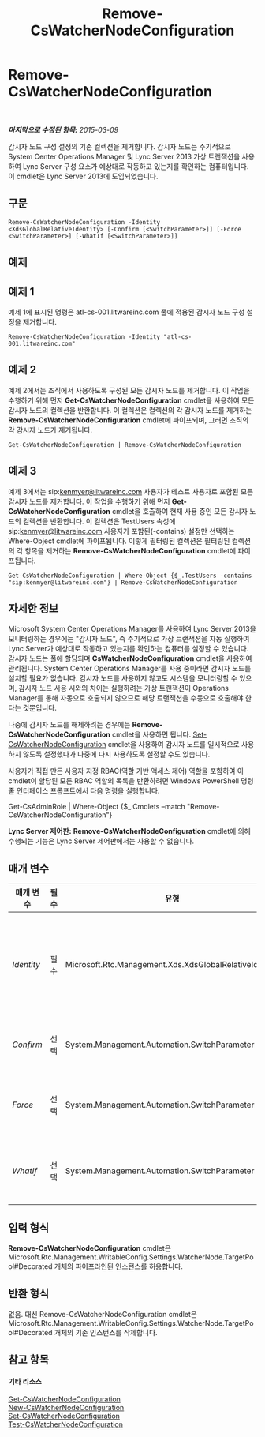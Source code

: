 ﻿---
title: Remove-CsWatcherNodeConfiguration
TOCTitle: Remove-CsWatcherNodeConfiguration
ms:assetid: 599c6d58-da3d-4f0b-bc1f-22ac3e33ec7f
ms:mtpsurl: https://technet.microsoft.com/ko-kr/library/JJ204926(v=OCS.15)
ms:contentKeyID: 49303721
ms.date: 08/24/2015
mtps_version: v=OCS.15
ms.translationtype: HT
---

# Remove-CsWatcherNodeConfiguration

 

_**마지막으로 수정된 항목:** 2015-03-09_

감시자 노드 구성 설정의 기존 컬렉션을 제거합니다. 감시자 노드는 주기적으로 System Center Operations Manager 및 Lync Server 2013 가상 트랜잭션을 사용하여 Lync Server 구성 요소가 예상대로 작동하고 있는지를 확인하는 컴퓨터입니다. 이 cmdlet은 Lync Server 2013에 도입되었습니다.

## 구문

    Remove-CsWatcherNodeConfiguration -Identity <XdsGlobalRelativeIdentity> [-Confirm [<SwitchParameter>]] [-Force <SwitchParameter>] [-WhatIf [<SwitchParameter>]]

## 예제

## 예제 1

예제 1에 표시된 명령은 atl-cs-001.litwareinc.com 풀에 적용된 감시자 노드 구성 설정을 제거합니다.

    Remove-CsWatcherNodeConfiguration -Identity "atl-cs-001.litwareinc.com"

## 예제 2

예제 2에서는 조직에서 사용하도록 구성된 모든 감시자 노드를 제거합니다. 이 작업을 수행하기 위해 먼저 **Get-CsWatcherNodeConfiguration** cmdlet을 사용하여 모든 감시자 노드의 컬렉션을 반환합니다. 이 컬렉션은 컬렉션의 각 감시자 노드를 제거하는 **Remove-CsWatcherNodeConfiguration** cmdlet에 파이프되며, 그러면 조직의 각 감시자 노드가 제거됩니다.

    Get-CsWatcherNodeConfiguration | Remove-CsWatcherNodeConfiguration

## 예제 3

예제 3에서는 sip:kenmyer@litwareinc.com 사용자가 테스트 사용자로 포함된 모든 감시자 노드를 제거합니다. 이 작업을 수행하기 위해 먼저 **Get-CsWatcherNodeConfiguration** cmdlet을 호출하여 현재 사용 중인 모든 감시자 노드의 컬렉션을 반환합니다. 이 컬렉션은 TestUsers 속성에 sip:kenmyer@litwareinc.com 사용자가 포함된(-contains) 설정만 선택하는 Where-Object cmdlet에 파이프됩니다. 이렇게 필터링된 컬렉션은 필터링된 컬렉션의 각 항목을 제거하는 **Remove-CsWatcherNodeConfiguration** cmdlet에 파이프됩니다.

    Get-CsWatcherNodeConfiguration | Where-Object {$_.TestUsers -contains "sip:kenmyer@litwareinc.com"} | Remove-CsWatcherNodeConfiguration

## 자세한 정보

Microsoft System Center Operations Manager를 사용하여 Lync Server 2013을 모니터링하는 경우에는 "감시자 노드", 즉 주기적으로 가상 트랜잭션을 자동 실행하여 Lync Server가 예상대로 작동하고 있는지를 확인하는 컴퓨터를 설정할 수 있습니다. 감시자 노드는 풀에 할당되며 **CsWatcherNodeConfiguration** cmdlet을 사용하여 관리됩니다. System Center Operations Manager를 사용 중이라면 감시자 노드를 설치할 필요가 없습니다. 감시자 노드를 사용하지 않고도 시스템을 모니터링할 수 있으며, 감시자 노드 사용 시와의 차이는 실행하려는 가상 트랜잭션이 Operations Manager를 통해 자동으로 호출되지 않으므로 해당 트랜잭션을 수동으로 호출해야 한다는 것뿐입니다.

나중에 감시자 노드를 해제하려는 경우에는 **Remove-CsWatcherNodeConfiguration** cmdlet을 사용하면 됩니다. [Set-CsWatcherNodeConfiguration](set-cswatchernodeconfiguration.md) cmdlet을 사용하여 감시자 노드를 일시적으로 사용하지 않도록 설정했다가 나중에 다시 사용하도록 설정할 수도 있습니다.

사용자가 직접 만든 사용자 지정 RBAC(역할 기반 액세스 제어) 역할을 포함하여 이 cmdlet이 할당된 모든 RBAC 역할의 목록을 반환하려면 Windows PowerShell 명령줄 인터페이스 프롬프트에서 다음 명령을 실행합니다.

Get-CsAdminRole | Where-Object {$\_.Cmdlets –match "Remove-CsWatcherNodeConfiguration"}

**Lync Server 제어판:** **Remove-CsWatcherNodeConfiguration** cmdlet에 의해 수행되는 기능은 Lync Server 제어판에서는 사용할 수 없습니다.

## 매개 변수


<table>
<colgroup>
<col style="width: 25%" />
<col style="width: 25%" />
<col style="width: 25%" />
<col style="width: 25%" />
</colgroup>
<thead>
<tr class="header">
<th>매개 변수</th>
<th>필수</th>
<th>유형</th>
<th>설명</th>
</tr>
</thead>
<tbody>
<tr class="odd">
<td><p><em>Identity</em></p></td>
<td><p>필수</p></td>
<td><p>Microsoft.Rtc.Management.Xds.XdsGlobalRelativeIdentity</p></td>
<td><p>삭제할 감시자 노드가 할당된 풀의 정규화된 도메인 이름입니다. 예를 들면 다음과 같습니다.</p>
<p>-Identity &quot;atl-cs-001.litwareinc.com&quot;</p></td>
</tr>
<tr class="even">
<td><p><em>Confirm</em></p></td>
<td><p>선택</p></td>
<td><p>System.Management.Automation.SwitchParameter</p></td>
<td><p>명령을 실행하기 전에 확인 메시지를 표시합니다.</p></td>
</tr>
<tr class="odd">
<td><p><em>Force</em></p></td>
<td><p>선택</p></td>
<td><p>System.Management.Automation.SwitchParameter</p></td>
<td><p>명령을 실행할 때 발생할 수 있는 심각하지 않은 오류 메시지를 표시하지 않습니다.</p></td>
</tr>
<tr class="even">
<td><p><em>WhatIf</em></p></td>
<td><p>선택</p></td>
<td><p>System.Management.Automation.SwitchParameter</p></td>
<td><p>명령을 실제로 실행하지 않고도 명령이 실행될 경우 발생할 수 있는 현상을 설명합니다.</p></td>
</tr>
</tbody>
</table>


## 입력 형식

**Remove-CsWatcherNodeConfiguration** cmdlet은 Microsoft.Rtc.Management.WritableConfig.Settings.WatcherNode.TargetPool\#Decorated 개체의 파이프라인된 인스턴스를 허용합니다.

## 반환 형식

없음. 대신 Remove-CsWatcherNodeConfiguration cmdlet은 Microsoft.Rtc.Management.WritableConfig.Settings.WatcherNode.TargetPool\#Decorated 개체의 기존 인스턴스를 삭제합니다.

## 참고 항목

#### 기타 리소스

[Get-CsWatcherNodeConfiguration](get-cswatchernodeconfiguration.md)  
[New-CsWatcherNodeConfiguration](new-cswatchernodeconfiguration.md)  
[Set-CsWatcherNodeConfiguration](set-cswatchernodeconfiguration.md)  
[Test-CsWatcherNodeConfiguration](test-cswatchernodeconfiguration.md)

